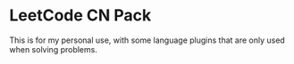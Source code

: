 # LeetCode CN Pack

This is for my personal use, with some language plugins that are only used when solving problems.
